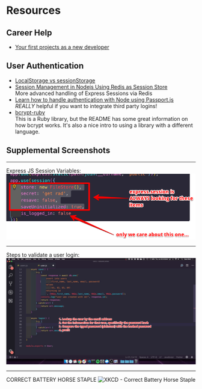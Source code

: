 # Resources

## Career Help

* [Your first projects as a new developer](https://johnmosesman.com/post/types-of-projects/)

## User Authentication

* [LocalStorage vs sessionStorage](https://medium.com/javascript-in-plain-english/localstorage-vs-sessionstorage-c22164aff067)
* [Session Management in Nodejs Using Redis as Session Store](https://medium.com/swlh/session-management-in-nodejs-using-redis-as-session-store-64186112aa9)<br/>More advanced handling of Express Sessions via Redis
* [Learn how to handle authentication with Node using Passport.js](https://www.freecodecamp.org/news/learn-how-to-handle-authentication-with-node-using-passport-js-4a56ed18e81e/) <br/> _REALLY_ helpful if you want to integrate third party logins!
* [bcrypt-ruby](https://github.com/codahale/bcrypt-ruby#how-bcrypt-works)<br/>This is a Ruby library, but the README has some great information on how bcrypt works. It's also a nice intro to using a library with a different language.

## Supplemental Screenshots

---
Express JS Session Variables:
![Express Session Variables](Express_JS_Session_variables.png)

---
Steps to validate a user login:
![Steps to Validate a Login](Steps_to_validate_a_login.jpg)

---
CORRECT BATTERY HORSE STAPLE
![XKCD - Correct Battery Horse Staple](https://imgs.xkcd.com/comics/password_strength.png)
